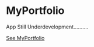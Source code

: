 # MyPortfolio

App Still Underdevelopment..........

[See MyPortfolio](https://helloworld.18tadodfsxm0.us-south.codeengine.appdomain.cloud/)
